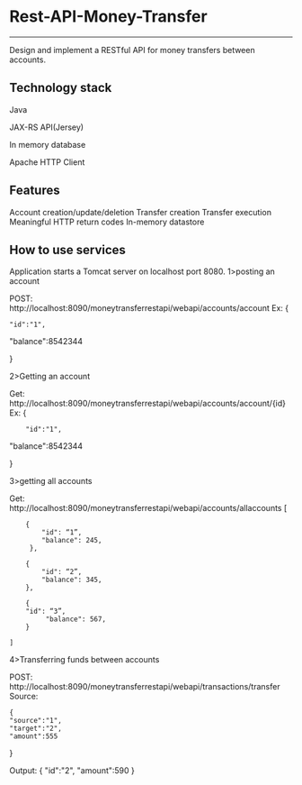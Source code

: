 
# Rest-API-Money-Transfer
-------------------------
Design and implement a RESTful API  for money transfers between accounts.

Technology stack
--------------------
Java

JAX-RS API(Jersey)

In memory database

Apache HTTP Client

Features
-------------------
Account creation/update/deletion
Transfer creation
Transfer execution
Meaningful HTTP return codes
In-memory datastore

How to use services
----------------------
Application starts a Tomcat server on localhost port 8080.
1>posting an account

POST:       http://localhost:8090/moneytransferrestapi/webapi/accounts/account
Ex: 
{

	"id":"1",
"balance":8542344

}


2>Getting an account

Get:	http://localhost:8090/moneytransferrestapi/webapi/accounts/account/{id}
Ex: 
{

		"id":"1",
"balance":8542344

}


3>getting all accounts

Get:	 http://localhost:8090/moneytransferrestapi/webapi/accounts/allaccounts
[

        {
            "id": “1”,
            "balance": 245,
         },
	 
        {
            "id": “2”,
            "balance": 345,
        },
	
        {
		"id": “3”,
             "balance": 567,
        }
	
    ]


4>Transferring funds between accounts

POST: http://localhost:8090/moneytransferrestapi/webapi/transactions/transfer
Source:

	{
	"source":"1",
	"target":"2",
	"amount":555
}

Output:
{
	"id":"2",
	"amount":590
}


